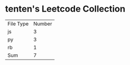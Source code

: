 # tenten's Leetcode Collection

<table><tr><td>File Type</td><td>Number</td></tr><tr><td>js</td><td>3</td></tr><tr><td>py</td><td>3</td></tr><tr><td>rb</td><td>1</td></tr><tr><td>Sum</td><td>7</td></tr></table>